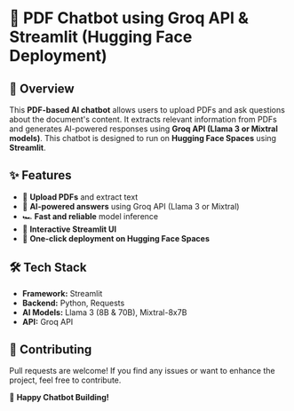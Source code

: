 # 📄 PDF Chatbot using Groq API & Streamlit (Hugging Face Deployment)

## 🚀 Overview
This **PDF-based AI chatbot** allows users to upload PDFs and ask questions about the document's content. It extracts relevant information from PDFs and generates AI-powered responses using **Groq API (Llama 3 or Mixtral models)**. This chatbot is designed to run on **Hugging Face Spaces** using **Streamlit**.

## ✨ Features
- 📂 **Upload PDFs** and extract text
- 🤖 **AI-powered answers** using Groq API (Llama 3 or Mixtral)
- 🏎️ **Fast and reliable** model inference
- 🎨 **Interactive Streamlit UI**
- 🚀 **One-click deployment on Hugging Face Spaces**

## 🛠️ Tech Stack
- **Framework:** Streamlit
- **Backend:** Python, Requests
- **AI Models:** Llama 3 (8B & 70B), Mixtral-8x7B
- **API:** Groq API



## 🤝 Contributing
Pull requests are welcome! If you find any issues or want to enhance the project, feel free to contribute.

🚀 **Happy Chatbot Building!**

